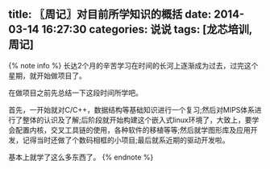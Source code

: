 title: 〖周记〗对目前所学知识的概括
date: 2014-03-14 16:27:30
categories: 说说
tags: [龙芯培训,周记]
---

{% note info %}
长达2个月的辛苦学习在时间的长河上逐渐成为过去，过完这个星期，就开始做项目了。

在做项目之前先总结一下这段时间所学吧。<!--more-->

首先，一开始就对C/C++，数据结构等基础知识进行一个复习;然后对MIPS体系进行了整体的认识及了解;后阶段就开始构建这个嵌入式linux环境了，大致上，要学会配置内核，交叉工具链的使用，各种软件的移植等等;然后就学图形库及应用开发，记得当时还做了个数码相框的小项目;最后就系近期的驱动开发啦。

基本上就学了这么多东西了。
{% endnote %}

